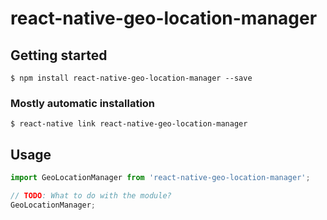 # react-native-geo-location-manager

## Getting started

`$ npm install react-native-geo-location-manager --save`

### Mostly automatic installation

`$ react-native link react-native-geo-location-manager`

## Usage
```javascript
import GeoLocationManager from 'react-native-geo-location-manager';

// TODO: What to do with the module?
GeoLocationManager;
```
